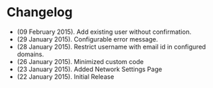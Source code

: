 # Changelog

* (09 February 2015). Add existing user without confirmation.
* (29 January 2015). Configurable error message.
* (28 January 2015). Restrict username with email id in configured domains.
* (26 January 2015). Minimized custom code
* (23 January 2015). Added Network Settings Page
* (22 January 2015). Initial Release